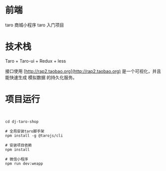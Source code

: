 # 前端

taro 商城小程序
taro 入门项目

# 技术栈

Taro + Taro-ui + Redux + less

接口使用 [http://rap2.taobao.org](http://rap2.taobao.org)  是一个可视化，并且能快速生成 模拟数据 的持久化服务。

# 项目运行

```


cd dj-taro-shop

# 全局安装taro脚手架
npm install -g @tarojs/cli

# 安装项目依赖
npm install

# 微信小程序
npm run dev:weapp

```
